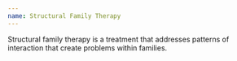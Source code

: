 ```yaml
---
name: Structural Family Therapy
---
```

Structural family therapy is a treatment that addresses patterns of interaction that create problems within families.
